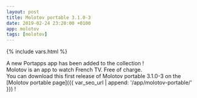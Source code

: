 ```yaml
---
layout: post
title: Molotov portable 3.1.0-3
date: 2019-02-24 23:20:00 +0100
app: molotov
tags: [molotov]
---
```

{% include vars.html %}

A new Portapps app has been added to the collection !<br />
Molotov is an app to watch French TV. Free of charge.<br />
You can download this first release of Molotov portable 3.1.0-3 on the [Molotov portable page]({{ var_seo_url | append: '/app/molotov-portable/' }}) !